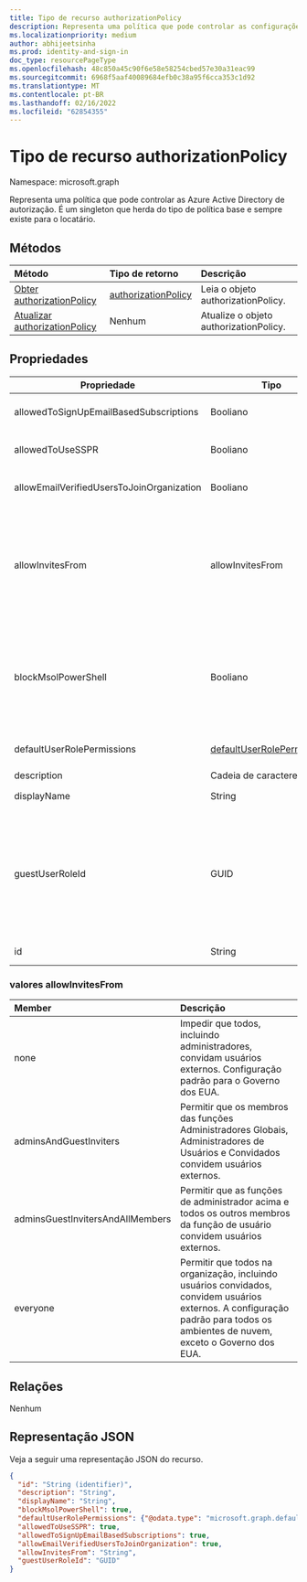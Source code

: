 ```yaml
---
title: Tipo de recurso authorizationPolicy
description: Representa uma política que pode controlar as configurações de autorização de Azure Active Directory.
ms.localizationpriority: medium
author: abhijeetsinha
ms.prod: identity-and-sign-in
doc_type: resourcePageType
ms.openlocfilehash: 48c850a45c90f6e58e58254cbed57e30a31eac99
ms.sourcegitcommit: 6968f5aaf40089684efb0c38a95f6cca353c1d92
ms.translationtype: MT
ms.contentlocale: pt-BR
ms.lasthandoff: 02/16/2022
ms.locfileid: "62854355"
---
```

# <a name="authorizationpolicy-resource-type"></a>Tipo de recurso authorizationPolicy

Namespace: microsoft.graph

Representa uma política que pode controlar as Azure Active Directory de autorização. É um singleton que herda do tipo de política base e sempre existe para o locatário.

## <a name="methods"></a>Métodos

| Método       | Tipo de retorno | Descrição |
|:-------------|:------------|:------------|
| [Obter authorizationPolicy](../api/authorizationpolicy-get.md) | [authorizationPolicy](authorizationpolicy.md) | Leia o objeto authorizationPolicy. |
| [Atualizar authorizationPolicy](../api/authorizationpolicy-update.md) | Nenhum | Atualize o objeto authorizationPolicy. |

## <a name="properties"></a>Propriedades  
| Propriedade | Tipo | Descrição | 
|-|-|-|
|allowedToSignUpEmailBasedSubscriptions|Booliano| Indica se os usuários podem se inscrever para assinaturas baseadas em email. | 
|allowedToUseSSPR|Booliano| Indica se o recurso Self-Serve redefinição de senha pode ser usado pelos usuários no locatário. | 
|allowEmailVerifiedUsersToJoinOrganization|Booliano| Indica se um usuário pode ingressar no locatário por validação de email. | 
|allowInvitesFrom|allowInvitesFrom|Indica quem pode convidar usuários externos para a organização. Os valores possíveis são: `none`, `adminsAndGuestInviters`, `adminsGuestInvitersAndAllMembers`, `everyone`.  `everyone` é a configuração padrão para todos os ambientes de nuvem, exceto o Governo dos EUA. Confira mais na [tabela abaixo](#allowinvitesfrom-values). |
|blockMsolPowerShell|Booliano| Para desabilitar o uso do MSOL PowerShell, de definir essa propriedade como `true`. Isso também desabilitará o acesso baseado no usuário ao ponto de extremidade de serviço herdado usado pelo MSOL PowerShell. Isso não afeta o Azure AD Conexão ou o Microsoft Graph. | 
|defaultUserRolePermissions|[defaultUserRolePermissions](defaultuserrolepermissions.md)| Especifica determinadas permissões personalizáveis para a função de usuário padrão. | 
|description|Cadeia de caracteres| Descrição dessa política.|
|displayName|String| Nome de exibição para esta política. |    
|guestUserRoleId|GUID| Representa modelo de funçãoId para a função que deve ser concedida ao usuário convidado. Atualmente, há suporte para funções a seguir: Usuário (`a0b1b346-4d3e-4e8b-98f8-753987be4970`), Usuário Convidado (`10dae51f-b6af-4016-8d66-8c2a99b929b3`) e Usuário Convidado Restrito (`2af84b1e-32c8-42b7-82bc-daa82404023b`). |
|id|String| ID da política de autorização. Obrigatório. Somente leitura.| 

### <a name="allowinvitesfrom-values"></a>valores allowInvitesFrom

|Member|Descrição|
|:---|:---|
|none|Impedir que todos, incluindo administradores, convidam usuários externos. Configuração padrão para o Governo dos EUA.|
|adminsAndGuestInviters|Permitir que os membros das funções Administradores Globais, Administradores de Usuários e Convidados convidem usuários externos.|
|adminsGuestInvitersAndAllMembers|Permitir que as funções de administrador acima e todos os outros membros da função de usuário convidem usuários externos.|
|everyone|Permitir que todos na organização, incluindo usuários convidados, convidem usuários externos. A configuração padrão para todos os ambientes de nuvem, exceto o Governo dos EUA.|

## <a name="relationships"></a>Relações

Nenhum

## <a name="json-representation"></a>Representação JSON

Veja a seguir uma representação JSON do recurso.

<!-- {
  "blockType": "resource",
  "optionalProperties": [

  ],
  "@odata.type": "microsoft.graph.authorizationPolicy",
  "keyProperty": "id"
}-->

```json
{
  "id": "String (identifier)",
  "description": "String",
  "displayName": "String",
  "blockMsolPowerShell": true,
  "defaultUserRolePermissions": {"@odata.type": "microsoft.graph.defaultUserRolePermissions"},
  "allowedToUseSSPR": true,
  "allowedToSignUpEmailBasedSubscriptions": true,
  "allowEmailVerifiedUsersToJoinOrganization": true,
  "allowInvitesFrom": "String",
  "guestUserRoleId": "GUID"
}
```
